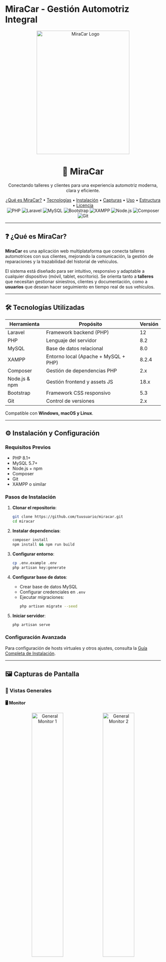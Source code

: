 # MiraCar - Gestión Automotriz Integral

<div align="center">
  <img src="galeria/logo.png" alt="MiraCar Logo" width="300" height="400" />
  <h1>🚗 MiraCar</h1>
  <p>Conectando talleres y clientes para una experiencia automotriz moderna, clara y eficiente.</p>

  <div>
    <a href="#qué-es-miracar">¿Qué es MiraCar?</a> •
    <a href="#tecnologías-utilizadas">Tecnologías</a> •
    <a href="#instalación-y-configuración">Instalación</a> •
    <a href="#capturas-de-pantalla">Capturas</a> •
    <a href="#uso-del-programa">Uso</a> •
    <a href="#estructura-del-proyecto">Estructura</a> •
    <a href="#licencia">Licencia</a>
  </div>

  <div>
    <img src="https://img.shields.io/badge/PHP-8.2-777BB4?style=for-the-badge&logo=php&logoColor=white" alt="PHP" />
    <img src="https://img.shields.io/badge/Laravel-12-FF2D20?style=for-the-badge&logo=laravel&logoColor=white" alt="Laravel" />
    <img src="https://img.shields.io/badge/MySQL-8.0-4479A1?style=for-the-badge&logo=mysql&logoColor=white" alt="MySQL" />
    <img src="https://img.shields.io/badge/Bootstrap-5.3-7952B3?style=for-the-badge&logo=bootstrap&logoColor=white" alt="Bootstrap" />
    <img src="https://img.shields.io/badge/XAMPP-EF5B25?style=for-the-badge&logo=xampp&logoColor=white" alt="XAMPP" />
    <img src="https://img.shields.io/badge/Node.js-18.x-339933?style=for-the-badge&logo=node.js&logoColor=white" alt="Node.js" />
    <img src="https://img.shields.io/badge/Composer-2.x-885630?style=for-the-badge&logo=composer&logoColor=white" alt="Composer" />
    <img src="https://img.shields.io/badge/Git-F05032?style=for-the-badge&logo=git&logoColor=white" alt="Git" />
  </div>
</div>

---

## ❓ ¿Qué es MiraCar?

**MiraCar** es una aplicación web multiplataforma que conecta talleres automotrices con sus clientes, mejorando la comunicación, la gestión de reparaciones y la trazabilidad del historial de vehículos.

El sistema está diseñado para ser intuitivo, responsivo y adaptable a cualquier dispositivo (móvil, tablet, escritorio). Se orienta tanto a **talleres** que necesitan gestionar siniestros, clientes y documentación, como a **usuarios** que desean hacer seguimiento en tiempo real de sus vehículos.

---

## 🛠 Tecnologías Utilizadas

| Herramienta              | Propósito                            | Versión  |
|--------------------------|--------------------------------------|----------|
| Laravel                  | Framework backend (PHP)              | 12       |
| PHP                      | Lenguaje del servidor                | 8.2      |
| MySQL                    | Base de datos relacional             | 8.0      |
| XAMPP                    | Entorno local (Apache + MySQL + PHP) | 8.2.4    |
| Composer                 | Gestión de dependencias PHP          | 2.x      |
| Node.js & npm            | Gestión frontend y assets JS         | 18.x     |
| Bootstrap                | Framework CSS responsivo             | 5.3      |
| Git                      | Control de versiones                 | 2.x      |

Compatible con **Windows, macOS y Linux**.

---

## ⚙️ Instalación y Configuración

### Requisitos Previos
- PHP 8.1+
- MySQL 5.7+
- Node.js + npm
- Composer
- Git
- XAMPP o similar

### Pasos de Instalación

1. **Clonar el repositorio**:
   ```bash
   git clone https://github.com/tuusuario/miracar.git
   cd miracar
   ```

2. **Instalar dependencias**:
   ```bash
   composer install
   npm install && npm run build
   ```

3. **Configurar entorno**:
   ```bash
   cp .env.example .env
   php artisan key:generate
   ```

4. **Configurar base de datos**:
   - Crear base de datos MySQL
   - Configurar credenciales en `.env`
   - Ejecutar migraciones:
     ```bash
     php artisan migrate --seed
     ```

5. **Iniciar servidor**:
   ```bash
   php artisan serve
   ```

### Configuración Avanzada
Para configuración de hosts virtuales y otros ajustes, consulta la [Guía Completa de Instalación](#guía-completa-de-instalación).

---

## 🖼️ Capturas de Pantalla

### 📂 Vistas Generales

#### 🖥️ Monitor
<div align="center">
  <img src="galeria/monitor/general/1.png" alt="General Monitor 1" width="45%"/>
  <img src="galeria/monitor/general/5.png" alt="General Monitor 2" width="45%"/>
  
  <img src="galeria/monitor/general/2.png" alt="General Monitor 3" width="30%"/>
  <img src="galeria/monitor/general/3.png" alt="General Monitor 4" width="30%"/>
  <img src="galeria/monitor/general/4.png" alt="General Monitor 5" width="30%"/>
</div>

#### 💻 Tablet
<div align="center">
  <img src="galeria/table/general/1.png" alt="General Tablet 1" width="45%"/>
  <img src="galeria/table/general/5.png" alt="General Tablet 2" width="45%"/>
  
  <img src="galeria/table/general/2.png" alt="General Tablet 3" width="30%"/>
  <img src="galeria/table/general/3.png" alt="General Tablet 4" width="30%"/>
  <img src="galeria/table/general/4.png" alt="General Tablet 5" width="30%"/>
</div>

#### 📱 Móvil
<div align="center">
  <img src="galeria/movil/general/1.png" alt="General Móvil 1" width="45%"/>
  <img src="galeria/movil/general/5.png" alt="General Móvil 2" width="45%"/>
  
  <img src="galeria/movil/general/2.png" alt="General Móvil 3" width="30%"/>
  <img src="galeria/movil/general/3.png" alt="General Móvil 4" width="30%"/>
  <img src="galeria/movil/general/4.png" alt="General Móvil 5" width="30%"/>
</div>

### 🔧 Panel del Taller

#### 🖥️ Monitor
<div align="center">
  <img src="galeria/monitor/taller/1.png" alt="Taller Monitor 1" width="23%"/>
  <img src="galeria/monitor/taller/2.png" alt="Taller Monitor 2" width="23%"/>
  <img src="galeria/monitor/taller/3.png" alt="Taller Monitor 3" width="23%"/>
  <img src="galeria/monitor/taller/4.png" alt="Taller Monitor 4" width="23%"/>
  
  <img src="galeria/monitor/taller/5.png" alt="Taller Monitor 5" width="23%"/>
  <img src="galeria/monitor/taller/6.png" alt="Taller Monitor 6" width="23%"/>
  <img src="galeria/monitor/taller/7.png" alt="Taller Monitor 7" width="23%"/>
  <img src="galeria/monitor/taller/8.png" alt="Taller Monitor 8" width="23%"/>
  
  <img src="galeria/monitor/taller/9.png" alt="Taller Monitor 9" width="23%"/>
  <img src="galeria/monitor/taller/10.png" alt="Taller Monitor 10" width="23%"/>
  <img src="galeria/monitor/taller/11.png" alt="Taller Monitor 11" width="23%"/>
  <img src="galeria/monitor/taller/12.png" alt="Taller Monitor 12" width="23%"/>
</div>

#### 💻 Tablet
<div align="center">
  <img src="galeria/table/taller/1.png" alt="Taller Tablet 1" width="23%"/>
  <img src="galeria/table/taller/2.png" alt="Taller Tablet 2" width="23%"/>
  <img src="galeria/table/taller/3.png" alt="Taller Tablet 3" width="23%"/>
  <img src="galeria/table/taller/4.png" alt="Taller Tablet 4" width="23%"/>
  
  <img src="galeria/table/taller/5.png" alt="Taller Tablet 5" width="23%"/>
  <img src="galeria/table/taller/6.png" alt="Taller Tablet 6" width="23%"/>
  <img src="galeria/table/taller/7.png" alt="Taller Tablet 7" width="23%"/>
  <img src="galeria/table/taller/8.png" alt="Taller Tablet 8" width="23%"/>
  
  <img src="galeria/table/taller/9.png" alt="Taller Tablet 9" width="23%"/>
  <img src="galeria/table/taller/10.png" alt="Taller Tablet 10" width="23%"/>
  <img src="galeria/table/taller/11.png" alt="Taller Tablet 11" width="23%"/>
  <img src="galeria/table/taller/12.png" alt="Taller Tablet 12" width="23%"/>
</div>

#### 📱 Móvil
<div align="center">
  <img src="galeria/movil/taller/1.png" alt="Taller Móvil 1" width="23%"/>
  <img src="galeria/movil/taller/2.png" alt="Taller Móvil 2" width="23%"/>
  <img src="galeria/movil/taller/3.png" alt="Taller Móvil 3" width="23%"/>
  <img src="galeria/movil/taller/4.png" alt="Taller Móvil 4" width="23%"/>
  
  <img src="galeria/movil/taller/5.png" alt="Taller Móvil 5" width="23%"/>
  <img src="galeria/movil/taller/6.png" alt="Taller Móvil 6" width="23%"/>
  <img src="galeria/movil/taller/7.png" alt="Taller Móvil 7" width="23%"/>
  <img src="galeria/movil/taller/8.png" alt="Taller Móvil 8" width="23%"/>
  
  <img src="galeria/movil/taller/9.png" alt="Taller Móvil 9" width="23%"/>
  <img src="galeria/movil/taller/10.png" alt="Taller Móvil 10" width="23%"/>
  <img src="galeria/movil/taller/11.png" alt="Taller Móvil 11" width="23%"/>
  <img src="galeria/movil/taller/12.png" alt="Taller Móvil 12" width="23%"/>
</div>

### 👤 Panel del Usuario

#### 🖥️ Monitor
<div align="center">
  <img src="galeria/monitor/usuario/1.png" alt="Usuario Monitor 1" width="45%"/>
  <img src="galeria/monitor/usuario/2.png" alt="Usuario Monitor 2" width="45%"/>
  
  <img src="galeria/monitor/usuario/3.png" alt="Usuario Monitor 3" width="45%"/>
  <img src="galeria/monitor/usuario/4.png" alt="Usuario Monitor 4" width="45%"/>
</div>

#### 💻 Tablet
<div align="center">
  <img src="galeria/table/usuario/1.png" alt="Usuario Tablet 1" width="45%"/>
  <img src="galeria/table/usuario/2.png" alt="Usuario Tablet 2" width="45%"/>
  
  <img src="galeria/table/usuario/3.png" alt="Usuario Tablet 3" width="45%"/>
  <img src="galeria/table/usuario/4.png" alt="Usuario Tablet 4" width="45%"/>
</div>

#### 📱 Móvil
<div align="center">
  <img src="galeria/movil/usuario/1.png" alt="Usuario Móvil 1" width="45%"/>
  <img src="galeria/movil/usuario/2.png" alt="Usuario Móvil 2" width="45%"/>
  
  <img src="galeria/movil/usuario/3.png" alt="Usuario Móvil 3" width="45%"/>
  <img src="galeria/movil/usuario/4.png" alt="Usuario Móvil 4" width="45%"/>
</div>

---

## 🚀 Uso del Programa

### Para Talleres
- Registrar clientes, vehículos y siniestros
- Adjuntar documentos y fotos
- Controlar estado de reparaciones
- Comunicación con clientes

### Para Usuarios
- Ver estado de vehículos
- Recibir notificaciones
- Acceder a presupuestos y facturas

---

## 📂 Estructura del Proyecto

```
miracar/
├── app/                  # Lógica de la aplicación
├── bootstrap/            # Archivos de inicio
├── config/               # Configuraciones
├── database/             # Migraciones y seeds
├── public/               # Assets públicos
├── resources/            # Vistas y assets
├── routes/               # Rutas
├── storage/              # Almacenamiento
├── tests/                # Pruebas
└── vendor/               # Dependencias
```

---

## 📜 Licencia

Este proyecto está bajo la [Licencia MIT](LICENSE).

---

## ✉️ Contacto

**Román Rodríguez Martín**  
📧 [adm.96.rrm@gmail.com](mailto:adm.96.rrm@gmail.com)  
🌐 [www.miracar.com](http://www.miracar.com) *(en construcción)*

---

## 🔍 Guía Completa de Instalación

### Instalación de XAMPP

1. **Descargar XAMPP** desde [apachefriends.org](https://www.apachefriends.org)
2. **Ejecutar instalador** como administrador
3. **Seleccionar componentes**:
   - Apache
   - MySQL
   - PHP
   - phpMyAdmin
4. **Iniciar servicios** desde el panel de control

### Configuración de Laravel

1. **Copiar proyecto** a `htdocs`:
   ```bash
   cp -r miracar/ C:\xampp\htdocs\
   ```

2. **Configurar base de datos**:
   - Restaurar backup SQL via phpMyAdmin
   - O copiar archivos a `mysql/data`

3. **Configurar .env**:
   ```env
   APP_URL=http://localhost/miracar/public
   DB_DATABASE=miracar
   DB_USERNAME=root
   DB_PASSWORD=
   ```

4. **Instalar dependencias**:
   ```bash
   composer install
   php artisan key:generate
   php artisan storage:link
   ```

### Solución de Problemas

**MySQL no inicia**:
- Verificar puerto 3306
- Revisar logs en `mysql/data/mysql_error.log`

**Apache no inicia**:
- Verificar puertos 80/443
- Revisar `apache/logs/error.log`

**Error de autoload**:
```bash
composer dump-autoload
php artisan optimize:clear
```

Para más detalles, consulta los logs correspondientes.